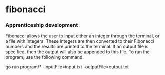 # fibonacci
### Apprenticeship development

Fibonacci allows the user to input either an integer through the terminal, or a file with integers. These integers are then converted to their Fibonacci numbers and the results are printed to the terminal. If an output file is specified, then the output will also be appended to this file. To run the program, use the following command:

go run program/* -inputFile=input.txt -outputFile=output.txt